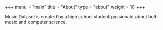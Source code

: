 +++
menu = "main"
title = "About"
type = "about"
weight = 10
+++

Music Dataset is created by a high school student passionate about both music and computer science. 
